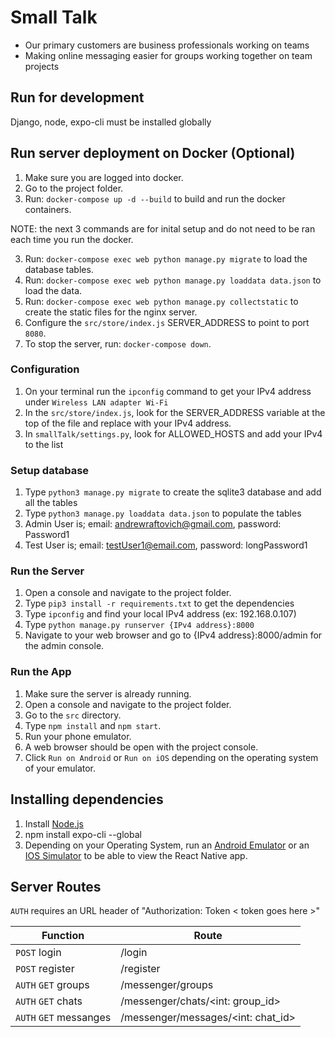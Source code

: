# Small Talk

- Our primary customers are business professionals working on teams
- Making online messaging easier for groups working together on team projects


## Run for development

Django, node, expo-cli must be installed globally

## Run server deployment on Docker (Optional)

1. Make sure you are logged into docker.
2. Go to the project folder.
3. Run: `docker-compose up -d --build` to build and run the docker containers.

NOTE: the next 3 commands are for inital setup and do not need to be ran each time you run the docker.

3. Run: `docker-compose exec web python manage.py migrate` to load the database tables.
4. Run: `docker-compose exec web python manage.py loaddata data.json` to load the data.
5. Run: `docker-compose exec web python manage.py collectstatic` to create the static files for the nginx server.
6. Configure the `src/store/index.js` SERVER_ADDRESS to point to port `8080`.
6. To stop the server, run: `docker-compose down`.

### Configuration

1. On your terminal run the `ipconfig` command to get your IPv4 address under `Wireless LAN adapter Wi-Fi`
2. In the `src/store/index.js`, look for the SERVER_ADDRESS variable at the top of the file and replace with your IPv4 address.
3. In `smallTalk/settings.py`, look for ALLOWED_HOSTS and add your IPv4 to the list

### Setup database

1. Type `python3 manage.py migrate` to create the sqlite3 database and add all the tables
2. Type `python3 manage.py loaddata data.json` to populate the tables
3. Admin User is; email: andrewraftovich@gmail.com, password: Password1
4. Test User is; email: testUser1@email.com, password: longPassword1

### Run the Server
1. Open a console and navigate to the project folder.
2. Type `pip3 install -r requirements.txt` to get the dependencies
3. Type `ipconfig` and find your local IPv4 address (ex: 192.168.0.107)
3. Type `python manage.py runserver {IPv4 address}:8000`
4. Navigate to your web browser and go to {IPv4 address}:8000/admin for the admin console.

### Run the App
1. Make sure the server is already running.
2. Open a console and navigate to the project folder.
3. Go to the `src` directory.
4. Type `npm install` and `npm start`.
5. Run your phone emulator.
6. A web browser should be open with the project console.
7. Click `Run on Android` or `Run on iOS` depending on the operating system of your emulator.

## Installing dependencies

1. Install [Node.js](https://nodejs.org/en/download/)
2. npm install expo-cli --global
3. Depending on your Operating System, run an [Android Emulator](https://docs.expo.io/workflow/android-studio-emulator/) or an [IOS Simulator](https://docs.expo.io/workflow/ios-simulator/) to be able to view the React Native app.

## Server Routes

`AUTH` requires an URL header of "Authorization: Token < token goes here >"

| Function | Route |
| ------ | ------  |
| `POST` login | /login |
| `POST` register | /register |
| `AUTH` `GET` groups | /messenger/groups |
| `AUTH` `GET` chats | /messenger/chats/<int: group_id> |
| `AUTH` `GET` messanges | /messenger/messages/<int: chat_id> |
